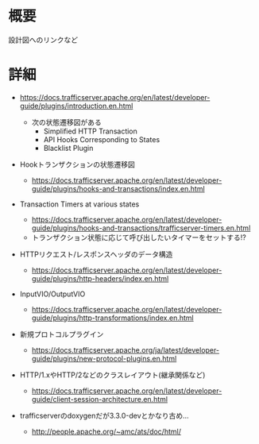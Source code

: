 # 概要
設計図へのリンクなど

# 詳細

- https://docs.trafficserver.apache.org/en/latest/developer-guide/plugins/introduction.en.html
  - 次の状態遷移図がある
    - Simplified HTTP Transaction
    - API Hooks Corresponding to States
    - Blacklist Plugin

- Hookトランザクションの状態遷移図
  - https://docs.trafficserver.apache.org/en/latest/developer-guide/plugins/hooks-and-transactions/index.en.html

- Transaction Timers at various states
  - https://docs.trafficserver.apache.org/en/latest/developer-guide/plugins/hooks-and-transactions/trafficserver-timers.en.html
  - トランザクション状態に応じて呼び出したいタイマーをセットする!?

- HTTPリクエスト/レスポンスヘッダのデータ構造
  - https://docs.trafficserver.apache.org/en/latest/developer-guide/plugins/http-headers/index.en.html

- InputVIO/OutputVIO
  - https://docs.trafficserver.apache.org/en/latest/developer-guide/plugins/http-transformations/index.en.html

- 新規プロトコルプラグイン
  - https://docs.trafficserver.apache.org/ja/latest/developer-guide/plugins/new-protocol-plugins.en.html

- HTTP/1.xやHTTP/2などのクラスレイアウト(継承関係など)
  - https://docs.trafficserver.apache.org/en/latest/developer-guide/client-session-architecture.en.html

- trafficserverのdoxygenだが3.3.0-devとかなり古め...
  - http://people.apache.org/~amc/ats/doc/html/
